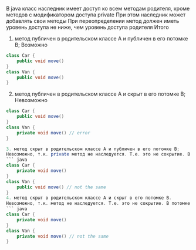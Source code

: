 В java класс наследник имеет доступ ко всем методам родителя, кроме методов с модификатором доступа private
При этом наследник может добавлять свои методы
При переопределении метод должен иметь уровень доступа не ниже, чем уровень доступа родителя
Итого
1. метод публичен в родительском классе А и публичен в его потомке B;
Возможно
``` java
class Car {
    public void move()
}
class Van {
    public void move()
}
```

2. метод публичен в родительском классе А и скрыт в его потомке B;
Невозможно
``` java
class Car {
    public void move()
}
class Van {
    private void move() // error
}

3. метод скрыт в родительском классе А и публичен в его потомке B;
Невозможно, т.к. private метод не наследуется. Т.е. это не сокрытие. В потомке В просто задан новый метод move
``` java
class Car {
    private void move()
}
class Van {
    public void move() // not the same
}
4. метод скрыт в родительском классе А и скрыт в его потомке B.
Невозможно, т.к. метод не наследуется. Т.е. это не сокрытие. В потомке В просто задан новый метод move
``` java
class Car {
    private void move()
}
class Van {
    private void move() // not the same
}
